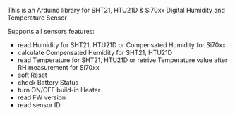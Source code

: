 This is an Arduino library for SHT21, HTU21D & Si70xx Digital Humidity and Temperature Sensor

Supports all sensors features:

- read Humidity for SHT21, HTU21D or Compensated Humidity for Si70xx
- calculate Compensated Humidity for SHT21, HTU21D
- read Temperature for SHT21, HTU21D or retrive Temperature value after RH measurement for Si70xx
- soft Reset
- check Battery Status
- turn ON/OFF build-in Heater
- read FW version
- read sensor ID
